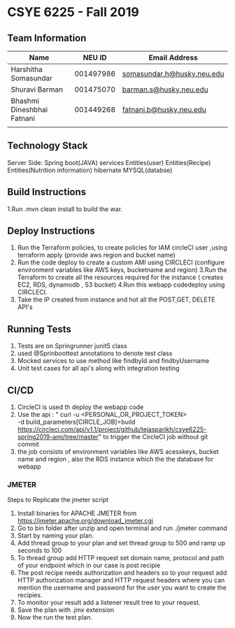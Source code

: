 # CSYE 6225 - Fall 2019

## Team Information

| Name | NEU ID | Email Address |
| --- | --- | --- |
| Harshitha Somasundar |001497986 | somasundar.h@husky.neu.edu |
| Shuravi Barman | 001475070 | barman.s@husky.neu.edu |
| Bhashmi Dineshbhai Fatnani |  001449268 |  fatnani.b@husky.neu.edu|
| | | |

## Technology Stack
Server Side:
Spring boot(JAVA)
services
Entities(user)
Entities(Recipe)
Entities(Nutrition information)
hibernate
MYSQL(databse)

## Build Instructions
1.Run .mvn clean install to build the war.


## Deploy Instructions
1. Run the Terraform policies, to create policies for IAM circleCI user ,using terraform apply (provide aws region and bucket name)
2. Run the code deploy to create a custom AMI using CIRCLECI (configure environment variables like AWS keys, bucketname and region)
3.Run the Terraform to create all the resources required for the instance ( creates EC2, RDS, dynamodb , S3 bucket)
4.Run this webapp codedeploy using CIRCLECI.
5. Take the IP created from instance and hot all the POST,GET, DELETE API's


## Running Tests
1. Tests are on Springrunner junit5 class
2. used @Sprinboottest annotations to denote test class 
3. Mocked services to use method like findbyId and findbyUsername
4. Unit test cases for all api's along with integration testing

## CI/CD
1. CircleCI is used th deploy the webapp code
2. Use the api : " curl -u <PERSONAL_OR_PROJECT_TOKEN> \
                      -d build_parameters[CIRCLE_JOB]=build \
                      https://circleci.com/api/v1.1/project/github/tejasparikh/csye6225-spring2019-ami/tree/master"  to trigger the CircleCI job without git commit             
3. the job consists of environment variables like AWS acesskeys, bucket name and region , also the RDS instance which the the database for webapp



### JMETER
Steps to Replicate the jmeter script

1. Install binaries for APACHE JMETER from https://jmeter.apache.org/download_jmeter.cgi
2. Go to bin folder after unzip and open terminal and run ./jmeter command
3. Start by naming your plan.
4. Add thread group to your plan and set thread group to 500 and ramp up seconds to 100
5. To thread group add HTTP request set domain name, protocol and path of your endpoint which in our case is post recipie
6. The post recipe needs authorization and headers so to your request add HTTP authorization manager and HTTP request headers where you can mention the username and password for the user you want to create the recipies.
7. To monitor your result add a listener result tree to your request.
7. Save the plan with .jmx extension
8. Now the run the test plan.






